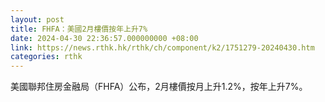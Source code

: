 ```yaml
---
layout: post
title: FHFA：美國2月樓價按年上升7%
date: 2024-04-30 22:36:57.000000000 +08:00
link: https://news.rthk.hk/rthk/ch/component/k2/1751279-20240430.htm
categories: rthk
---
```


美國聯邦住房金融局（FHFA）公布，2月樓價按月上升1.2%，按年上升7%。
